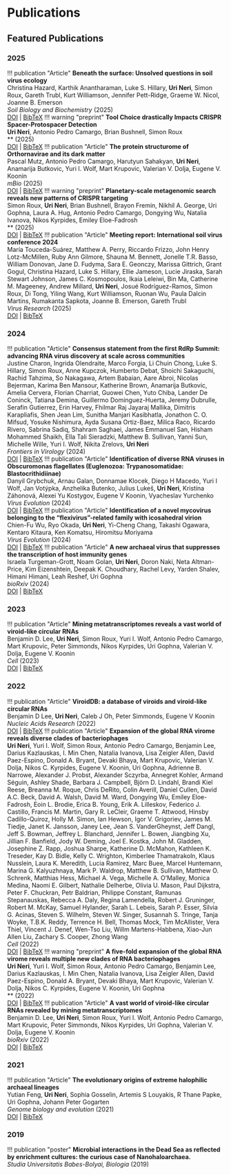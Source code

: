 # Publications

## Featured Publications


### 2025
!!! publication "Article"
    **Beneath the surface: Unsolved questions in soil virus ecology**  
    Christina Hazard, Karthik Anantharaman, Luke S. Hillary, **Uri Neri**, Simon Roux, Gareth Trubl, Kurt Williamson, Jennifer Pett-Ridge, Graeme W. Nicol, Joanne B. Emerson  
    *Soil Biology and Biochemistry* (2025)  
    [DOI](https://doi.org/10.1016/j.soilbio.2025.109780) | [BibTeX](https://api.crossref.org/works/10.1016/j.soilbio.2025.109780/transform/application/x-bibtex)
!!! warning "preprint"
    **Tool Choice drastically Impacts CRISPR Spacer-Protospacer Detection**  
    **Uri Neri**, Antonio Pedro Camargo, Brian Bushnell, Simon Roux  
    ** (2025)  
    [DOI](https://doi.org/10.1101/2025.05.06.652306) | [BibTeX](https://api.crossref.org/works/10.1101/2025.05.06.652306/transform/application/x-bibtex)
!!! publication "Article"
    **The protein structurome of Orthornavirae and its dark matter**  
    Pascal Mutz, Antonio Pedro Camargo, Harutyun Sahakyan, **Uri Neri**, Anamarija Butkovic, Yuri I. Wolf, Mart Krupovic, Valerian V. Dolja, Eugene V. Koonin  
    *mBio* (2025)  
    [DOI](https://doi.org/10.1128/mBio.03200-24) | [BibTeX](https://api.crossref.org/works/10.1128/mBio.03200-24/transform/application/x-bibtex)
!!! warning "preprint"
    **Planetary-scale metagenomic search reveals new patterns of CRISPR targeting**  
    Simon Roux, **Uri Neri**, Brian Bushnell, Brayon Fremin, Nikhil A. George, Uri Gophna, Laura A. Hug, Antonio Pedro Camargo, Dongying Wu, Natalia Ivanova, Nikos Kyrpides, Emiley Eloe-Fadrosh  
    ** (2025)  
    [DOI](https://doi.org/10.1101/2025.06.12.659409) | [BibTeX](https://api.crossref.org/works/10.1101/2025.06.12.659409/transform/application/x-bibtex)
!!! publication "Article"
    **Meeting report: International soil virus conference 2024**  
    María Touceda-Suárez, Matthew A. Perry, Riccardo Frizzo, John Henry Lotz-McMillen, Ruby Ann Gilmore, Shauna M. Bennett, Jonelle T.R. Basso, William Donovan, Jane D. Fudyma, Sara E. Geonczy, Marissa Gittrich, Grant Gogul, Christina Hazard, Luke S. Hillary, Ellie Jameson, Lucie Jiraska, Sarah Stewart Johnson, James C. Kosmopoulos, Ikaia Leleiwi, Bin Ma, Catherine M. Mageeney, Andrew Millard, **Uri Neri**, Josué Rodríguez-Ramos, Simon Roux, Di Tong, Yiling Wang, Kurt Williamson, Ruonan Wu, Paula Dalcin Martins, Rumakanta Sapkota, Joanne B. Emerson, Gareth Trubl  
    *Virus Research* (2025)  
    [DOI](https://doi.org/10.1016/j.virusres.2025.199544) | [BibTeX](https://api.crossref.org/works/10.1016/j.virusres.2025.199544/transform/application/x-bibtex)

### 2024
!!! publication "Article"
    **Consensus statement from the first RdRp Summit: advancing RNA virus discovery at scale across communities**  
    Justine Charon, Ingrida Olendraite, Marco Forgia, Li Chuin Chong, Luke S. Hillary, Simon Roux, Anne Kupczok, Humberto Debat, Shoichi Sakaguchi, Rachid Tahzima, So Nakagawa, Artem Babaian, Aare Abroi, Nicolas Bejerman, Karima Ben Mansour, Katherine Brown, Anamarija Butkovic, Amelia Cervera, Florian Charriat, Guowei Chen, Yuto Chiba, Lander De Coninck, Tatiana Demina, Guillermo Dominguez-Huerta, Jeremy Dubrulle, Serafin Gutierrez, Erin Harvey, Fhilmar Raj Jayaraj Mallika, Dimitris Karapliafis, Shen Jean Lim, Sunitha Manjari Kasibhatla, Jonathon C. O. Mifsud, Yosuke Nishimura, Ayda Susana Ortiz-Baez, Milica Raco, Ricardo Rivero, Sabrina Sadiq, Shahram Saghaei, James Emmanuel San, Hisham Mohammed Shaikh, Ella Tali Sieradzki, Matthew B. Sullivan, Yanni Sun, Michelle Wille, Yuri I. Wolf, Nikita Zrelovs, **Uri Neri**  
    *Frontiers in Virology* (2024)  
    [DOI](https://doi.org/10.3389/fviro.2024.1371958) | [BibTeX](https://api.crossref.org/works/10.3389/fviro.2024.1371958/transform/application/x-bibtex)
!!! publication "Article"
    **Identification of diverse RNA viruses in Obscuromonas flagellates (Euglenozoa: Trypanosomatidae: Blastocrithidiinae)**  
    Danyil Grybchuk, Arnau Galan, Donnamae Klocek, Diego H Macedo, Yuri I Wolf, Jan Votýpka, Anzhelika Butenko, Julius Lukeš, **Uri Neri**, Kristína Záhonová, Alexei Yu Kostygov, Eugene V Koonin, Vyacheslav Yurchenko  
    *Virus Evolution* (2024)  
    [DOI](https://doi.org/10.1093/ve/veae037) | [BibTeX](https://api.crossref.org/works/10.1093/ve/veae037/transform/application/x-bibtex)
!!! publication "Article"
    **Identification of a novel mycovirus belonging to the “flexivirus”-related family with icosahedral virion**  
    Chien-Fu Wu, Ryo Okada, **Uri Neri**, Yi-Cheng Chang, Takashi Ogawara, Kentaro Kitaura, Ken Komatsu, Hiromitsu Moriyama  
    *Virus Evolution* (2024)  
    [DOI](https://doi.org/10.1093/ve/veae093) | [BibTeX](https://api.crossref.org/works/10.1093/ve/veae093/transform/application/x-bibtex)
!!! publication "Article"
    **A new archaeal virus that suppresses the transcription of host immunity genes**  
    Israela Turgeman-Grott, Noam Golan, **Uri Neri**, Doron Naki, Neta Altman-Price, Kim Eizenshtein, Deepak K. Choudhary, Rachel Levy, Yarden Shalev, Himani Himani, Leah Reshef, Uri Gophna  
    *bioRxiv* (2024)  
    [DOI](https://doi.org/10.1101/2024.02.12.579488) | [BibTeX](https://api.crossref.org/works/10.1101/2024.02.12.579488/transform/application/x-bibtex)

### 2023
!!! publication "Article"
    **Mining metatranscriptomes reveals a vast world of viroid-like circular RNAs**  
    Benjamin D. Lee, **Uri Neri**, Simon Roux, Yuri I. Wolf, Antonio Pedro Camargo, Mart Krupovic, Peter Simmonds, Nikos Kyrpides, Uri Gophna, Valerian V. Dolja, Eugene V. Koonin  
    *Cell* (2023)  
    [DOI](https://doi.org/10.1016/j.cell.2022.12.039) | [BibTeX](https://api.crossref.org/works/10.1016/j.cell.2022.12.039/transform/application/x-bibtex)

### 2022
!!! publication "Article"
    **ViroidDB: a database of viroids and viroid-like circular RNAs**  
    Benjamin D Lee, **Uri Neri**, Caleb J Oh, Peter Simmonds, Eugene V Koonin  
    *Nucleic Acids Research* (2022)  
    [DOI](https://doi.org/10.1093/nar/gkab974) | [BibTeX](https://api.crossref.org/works/10.1093/nar/gkab974/transform/application/x-bibtex)
!!! publication "Article"
    **Expansion of the global RNA virome reveals diverse clades of bacteriophages**  
    **Uri Neri**, Yuri I. Wolf, Simon Roux, Antonio Pedro Camargo, Benjamin Lee, Darius Kazlauskas, I. Min Chen, Natalia Ivanova, Lisa Zeigler Allen, David Paez-Espino, Donald A. Bryant, Devaki Bhaya, Mart Krupovic, Valerian V. Dolja, Nikos C. Kyrpides, Eugene V. Koonin, Uri Gophna, Adrienne B. Narrowe, Alexander J. Probst, Alexander Sczyrba, Annegret Kohler, Armand Séguin, Ashley Shade, Barbara J. Campbell, Björn D. Lindahl, Brandi Kiel Reese, Breanna M. Roque, Chris DeRito, Colin Averill, Daniel Cullen, David A.C. Beck, David A. Walsh, David M. Ward, Dongying Wu, Emiley Eloe-Fadrosh, Eoin L. Brodie, Erica B. Young, Erik A. Lilleskov, Federico J. Castillo, Francis M. Martin, Gary R. LeCleir, Graeme T. Attwood, Hinsby Cadillo-Quiroz, Holly M. Simon, Ian Hewson, Igor V. Grigoriev, James M. Tiedje, Janet K. Jansson, Janey Lee, Jean S. VanderGheynst, Jeff Dangl, Jeff S. Bowman, Jeffrey L. Blanchard, Jennifer L. Bowen, Jiangbing Xu, Jillian F. Banfield, Jody W. Deming, Joel E. Kostka, John M. Gladden, Josephine Z. Rapp, Joshua Sharpe, Katherine D. McMahon, Kathleen K. Treseder, Kay D. Bidle, Kelly C. Wrighton, Kimberlee Thamatrakoln, Klaus Nusslein, Laura K. Meredith, Lucia Ramirez, Marc Buee, Marcel Huntemann, Marina G. Kalyuzhnaya, Mark P. Waldrop, Matthew B. Sullivan, Matthew O. Schrenk, Matthias Hess, Michael A. Vega, Michelle A. O’Malley, Monica Medina, Naomi E. Gilbert, Nathalie Delherbe, Olivia U. Mason, Paul Dijkstra, Peter F. Chuckran, Petr Baldrian, Philippe Constant, Ramunas Stepanauskas, Rebecca A. Daly, Regina Lamendella, Robert J. Gruninger, Robert M. McKay, Samuel Hylander, Sarah L. Lebeis, Sarah P. Esser, Silvia G. Acinas, Steven S. Wilhelm, Steven W. Singer, Susannah S. Tringe, Tanja Woyke, T.B.K. Reddy, Terrence H. Bell, Thomas Mock, Tim McAllister, Vera Thiel, Vincent J. Denef, Wen-Tso Liu, Willm Martens-Habbena, Xiao-Jun Allen Liu, Zachary S. Cooper, Zhong Wang  
    *Cell* (2022)  
    [DOI](https://doi.org/10.1016/j.cell.2022.08.023) | [BibTeX](https://api.crossref.org/works/10.1016/j.cell.2022.08.023/transform/application/x-bibtex)
!!! warning "preprint"
    **A five-fold expansion of the global RNA virome reveals multiple new clades of RNA bacteriophages**  
    **Uri Neri**, Yuri I. Wolf, Simon Roux, Antonio Pedro Camargo, Benjamin Lee, Darius Kazlauskas, I. Min Chen, Natalia Ivanova, Lisa Zeigler Allen, David Paez-Espino, Donald A. Bryant, Devaki Bhaya, Mart Krupovic, Valerian V. Dolja, Nikos C. Kyrpides, Eugene V. Koonin, Uri Gophna  
    ** (2022)  
    [DOI](https://doi.org/10.1101/2022.02.15.480533) | [BibTeX](https://api.crossref.org/works/10.1101/2022.02.15.480533/transform/application/x-bibtex)
!!! publication "Article"
    **A vast world of viroid-like circular RNAs revealed by mining metatranscriptomes**  
    Benjamin D. Lee, **Uri Neri**, Simon Roux, Yuri I. Wolf, Antonio Pedro Camargo, Mart Krupovic, Peter Simmonds, Nikos Kyrpides, Uri Gophna, Valerian V. Dolja, Eugene V. Koonin  
    *bioRxiv* (2022)  
    [DOI](https://doi.org/10.1101/2022.07.19.500677) | [BibTeX](https://api.crossref.org/works/10.1101/2022.07.19.500677/transform/application/x-bibtex)

### 2021
!!! publication "Article"
    **The evolutionary origins of extreme halophilic archaeal lineages**  
    Yutian Feng, **Uri Neri**, Sophia Gosselin, Artemis S Louyakis, R Thane Papke, Uri Gophna, Johann Peter Gogarten  
    *Genome biology and evolution* (2021)  
    [DOI](https://doi.org/10.1093/gbe/evab166) | [BibTeX](https://api.crossref.org/works/10.1093/gbe/evab166/transform/application/x-bibtex)

### 2019
!!! publication "poster"
    **Microbial interactions in the Dead Sea as reflected by enrichment cultures: the curious case of Nanohaloarchaea.**  
    *Studia Universitatis Babes-Bolyai, Biologia* (2019)
